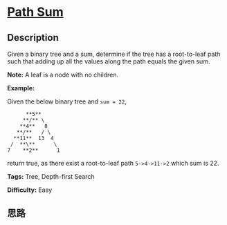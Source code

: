 # [Path Sum][title]

## Description

Given a binary tree and a sum, determine if the tree has a root-to-leaf path
such that adding up all the values along the path equals the given sum.

**Note:**  A leaf is a node with no children.

**Example:**

Given the below binary tree and `sum = 22`,
                  **5**         **/** \        **4**   8       **/**   / \      **11**  13  4     /  **\**      \    7    **2**      1    

return true, as there exist a root-to-leaf path `5->4->11->2` which sum is 22.


**Tags:** Tree, Depth-first Search

**Difficulty:** Easy

## 思路

[title]: https://leetcode.com/problems/path-sum
